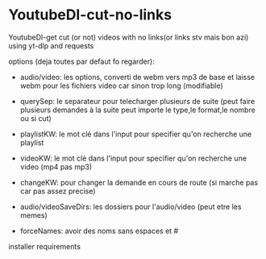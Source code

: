 # YoutubeDl-cut-no-links
YoutubeDl-get cut (or not) videos with no links(or links stv mais bon azi) using yt-dlp and requests

options (deja toutes par defaut fo regarder):
- audio/video: les options, converti de webm vers mp3 de base et laisse webm pour 
                les fichiers video car sinon trop long (modifiable) 
- querySep: le separateur pour telecharger plusieurs de suite 
            (peut faire plusieurs demandes à la suite peut importe le type,le format,le nombre ou si cut)
- playlistKW: le mot clé dans l'input pour specifier qu'on recherche une playlist

- videoKW: le mot clé dans l'input pour specifier qu'on recherche une video (mp4 pas mp3)

- changeKW: pour changer la demande en cours de route (si marche pas car pas assez precise)

- audio/videoSaveDirs: les dossiers pour l'audio/video (peut etre les memes)

- forceNames: avoir des noms sans espaces et #

installer requirements
